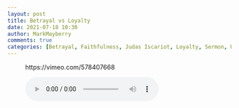 ```yaml
---
layout: post
title: Betrayal vs Loyalty
date: 2021-07-18 10:30
author: MarkMayberry
comments: true
categories: [Betrayal, Faithfulness, Judas Iscariot, Loyalty, Sermon, Unfaithfulness]
---
```

<!-- wp:embed {"url":"https://vimeo.com/578407668","type":"video","providerNameSlug":"vimeo","responsive":true,"className":"wp-embed-aspect-4-3 wp-has-aspect-ratio"} -->
<figure class="wp-block-embed is-type-video is-provider-vimeo wp-block-embed-vimeo wp-embed-aspect-4-3 wp-has-aspect-ratio"><div class="wp-block-embed__wrapper">
https://vimeo.com/578407668
</div></figure>
<!-- /wp:embed -->

<!-- wp:audio -->
<figure class="wp-block-audio"><audio controls src="https://markmayberry.net/wp-content/uploads/bible-study/2021-07-18-am-MM-Betrayal-v-Loyalty.mp3"></audio></figure>
<!-- /wp:audio -->

<!-- wp:paragraph -->
<p></p>
<!-- /wp:paragraph -->
